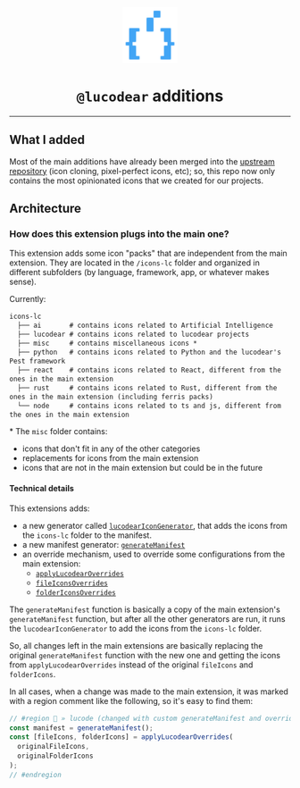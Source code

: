<p align="center">
<img src="../../icons-lc/lucodear/file-lucode.svg" alt="@lucodear" width="100" height="100">
</p>

<h1 align="center"><code>@lucodear</code> additions</h1>

---

## What I added

Most of the main additions have already been merged into the
[upstream repository](https://github.com/material-extensions/vscode-material-icon-theme) (icon
cloning, pixel-perfect icons, etc); so, this repo now only contains the most opinionated icons that
we created for our projects.

## Architecture

### How does this extension plugs into the main one?

This extension adds some icon "packs" that are independent from the main extension. They are located
in the `/icons-lc` folder and organized in different subfolders (by language, framework, app, or
whatever makes sense).

Currently:

```
icons-lc
  ├── ai       # contains icons related to Artificial Intelligence
  ├── lucodear # contains icons related to lucodear projects
  ├── misc     # contains miscellaneous icons *
  ├── python   # contains icons related to Python and the lucodear's Pest framework
  ├── react    # contains icons related to React, different from the ones in the main extension
  ├── rust     # contains icons related to Rust, different from the ones in the main extension (including ferris packs)
  └── node     # contains icons related to ts and js, different from the ones in the main extension
```

\* The `misc` folder contains:
- icons that don't fit in any of the other categories
- replacements for icons from the main extension
- icons that are not in the main extension but could be in the future

#### Technical details

This extensions adds:

- a new generator called [`lucodearIconGenerator`](./core/generators/index.ts), that adds the icons
  from the `icons-lc` folder to the manifest.
- a new manifest generator: [`generateManifest`](core/generators/manifest.ts)
- an override mechanism, used to override some configurations from the main extension:
  - [`applyLucodearOverrides`](./core/generators/override/index.ts)
  - [`fileIconsOverrides`](./core/overrides/file.ts)
  - [`folderIconsOverrides`](./core/overrides/folder.ts)

The `generateManifest` function is basically a copy of the main extension's `generateManifest`
function, but after all the other generators are run, it runs the `lucodearIconGenerator` to add the
icons from the `icons-lc` folder.

So, all changes left in the main extensions are basically replacing the original `generateManifest`
function with the new one and getting the icons from `applyLucodearOverrides` instead of the
original `fileIcons` and `folderIcons`.

In all cases, when a change was made to the main extension, it was marked with a region comment like
the following, so it's easy to find them:

```ts
// #region 🍭 » lucode (changed with custom generateManifest and overrides)
const manifest = generateManifest();
const [fileIcons, folderIcons] = applyLucodearOverrides(
  originalFileIcons,
  originalFolderIcons
);
// #endregion
```
